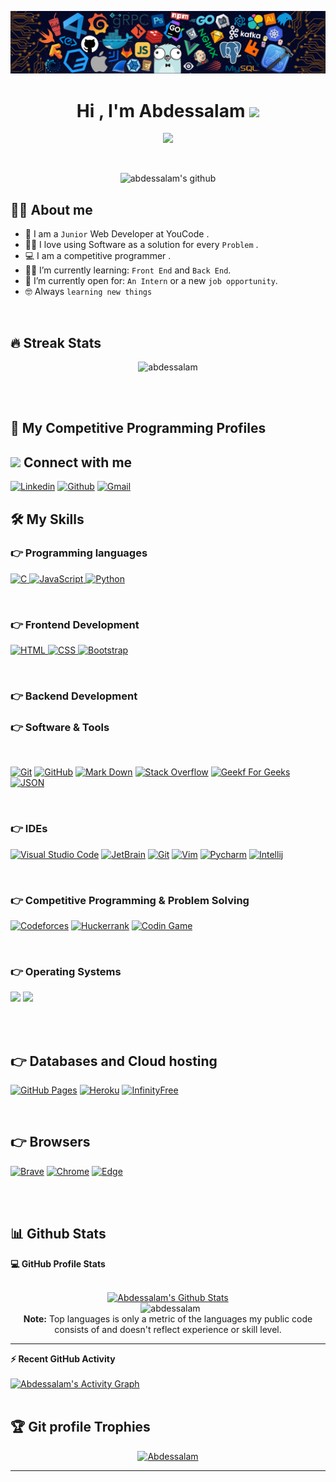 ![Github Banner](https://github.com/Jaydeep-Yadav/Jaydeep-Yadav/blob/main/banner.png)

<h1 align="center">Hi , I'm Abdessalam <img src="https://media.giphy.com/media/hvRJCLFzcasrR4ia7z/giphy.gif" width="30"></h1>
<p align="center">
  <a href="https://github.com/DenverCoder1/readme-typing-svg"><img src="https://readme-typing-svg.herokuapp.com?color=%2336BCF7&size=24&center=true&lines=Full+Stack+Web+Developer"></a>
</p>


<br>

<p align="center"> 
	<img src="https://komarev.com/ghpvc/?username=Abdessalam-Elboukri&label=Profile%20views&color=0e75b6&style=plastic" alt="abdessalam's github" /> 
	<a href = "https://commits.top/morocco.html" target="_blank">
	</a>
</p>


## :sassy_man:  About me
- :school: I am a `Junior` Web Developer at YouCode .
- :technologist: I love using Software as a solution for every `Problem` .
- :computer: I am a competitive programmer .
- :student: I’m currently learning: `Front End` and `Back End`.
- :thinking: I’m currently open for: `An Intern` or a new `job opportunity`.
- :nerd_face: Always `learning new things`

<br>

## 🔥 Streak Stats
<p align="center"><img src="https://github-readme-streak-stats.herokuapp.com/?user=Abdessalam-Elboukri&theme=algolia" alt="abdessalam" /></p>

<br>
<br>


## 👀 My Competitive Programming Profiles

## <img src="https://media.giphy.com/media/iY8CRBdQXODJSCERIr/giphy.gif" width="30px"> Connect with me
<p>
<a href="https://www.linkedin.com/in/abdessalam-el-boukri-6b55a8213/"><img alt="Linkedin" title="abdessalam Linkedin" src="https://img.shields.io/badge/LinkedIn-0077B5?style=for-the-badge&logo=linkedin&logoColor=white"></a>
  <a href="https://github.com/Abdessalam-Elboukri"><img alt="Github" title="Abdessalam Github" src="https://img.shields.io/badge/GitHub-100000?style=for-the-badge&logo=github&logoColor=white"></a>
<a href="mailto:abdessalamelboukri1@gmail.com"><img alt="Gmail" title="abdessalam Gmail" src="https://img.shields.io/badge/Gmail-D14836?style=for-the-badge&logo=gmail&logoColor=white"></a>
</p>




## 🛠️ My Skills


### 👉 Programming languages

<p> 
  <a href="https://www.cprogramming.com/" target="_blank"> 
    <img alt="C" src="https://img.shields.io/badge/C%20-%232370ED.svg?style=plastic&logo=c&logoColor=white" width="42px">
  </a> 
  <a href="https://developer.mozilla.org/en-US/docs/Web/JavaScript" target="_blank"> 
     <img alt="JavaScript" src="https://img.shields.io/badge/JavaScript%20-%23F7DF1E.svg?style=plastic&logo=javascript&logoColor=black" width="100px">
   </a>
   <a href="https://www.python.org" target="_blank">
    <img alt="Python" src="https://img.shields.io/badge/Python%20-%2314354C.svg?style=plastic&logo=python&logoColor=white" width="85px">
  </a>
</p>

<br>

### 👉 Frontend Development
<p> 
  <a href="https://www.w3.org/html/" target="_blank"> 
   <img alt="HTML" src="https://img.shields.io/badge/HTML5%20-%23E34F26.svg?style=plastic&logo=html5&logoColor=white" width="85px">
  </a>   
  <a href="https://www.w3schools.com/css/" target="_blank">
    <img alt="CSS" src="https://img.shields.io/badge/CSS%20-%231572B6.svg?style=plastic&logo=css3&logoColor=white" width="85px">
  </a> 
    <a href="#"><img alt="Bootstrap" src="https://img.shields.io/badge/Bootstrap-563D7C?logo=bootstrap&logoColor=white" width="85px"></a> 

</p>

<br>

### 👉 Backend Development
<p> 
	
</p>

 ### 👉 Software & Tools
 
 <br>

<p>
    <a href="#"><img alt="Git" src="https://img.shields.io/badge/Git%20-%23F05033.svg?style=plastic&logo=git&logoColor=white" ></a>
    <a href="#"><img alt="GitHub" src="https://img.shields.io/badge/github-%23181717.svg?style=plastic&logo=github&logoColor=white" ></a>
    <a href="#"><img alt="Mark Down" src="https://img.shields.io/badge/Markdown-000000?style=plastic&logo=markdown&logoColor=white" ></a>
    <a href="#"><img alt="Stack Overflow" src="https://img.shields.io/badge/-Stack%20Overflow-FE7A16?style=plastic&logo=stack-overflow&logoColor=white"></a>
    <a href="#"><img alt="Geekf For Geeks" src="https://img.shields.io/badge/geeksforgeeks-%230F9D58.svg?style=plastic&logo=geeksforgeeks&logoColor=white" ></a>
    <a href="#"><img alt="JSON" img src="https://img.shields.io/badge/json-%23000000.svg?style=plastic&logo=json&logoColor=white"></a>
</p>

<br>

 ### 👉 IDEs
 
<p>
  <a href="#"><img alt="Visual Studio Code" src="https://img.shields.io/badge/Visual%20Studio%20Code-0078d7.svg?style=plastic&logo=visual-studio-code&logoColor=white" ></a>
  <a href="#"><img alt="JetBrain" src="https://img.shields.io/badge/jetbrains-%23000000.svg?style=plastic&logo=jetbrains&logoColor=white"  /></a>
  <a href="#"><img alt="Git" src="https://img.shields.io/badge/Git%20-%23F05033.svg?logo=git&logoColor=white"></a>
  <a href="#"><img alt="Vim" src="https://img.shields.io/badge/VIM-%2311AB00.svg?logo=vim&logoColor=white"></a>
  <a href="#"><img alt="Pycharm" src="https://img.shields.io/badge/pycharm-143?logo=pycharm&logoColor=black&color=green&labelColor=green"></a>
  <a href="#"><img alt="Intellij" src="https://img.shields.io/badge/IntelliJ&nbsp;IDEA-000000.svg?logo=intellij-idea&logoColor=white" ></a>
</p>

<br>

 ### 👉 Competitive Programming & Problem Solving
 
<p>
    <a href="#"><img alt = "Codeforces" src="https://img.shields.io/badge/codeforces%20-%231F8ACB.svg?style=plastic&logo=codeforces&logoColor=white" width= /></a>
    <a href="#"><img alt = "Huckerrank" src="https://img.shields.io/badge/hackerrank-%232EC866.svg?style=plastic&logo=hackerrank&logoColor=white" width= /></a>
    <a href="#"><img alt = "Codin Game" src="https://img.shields.io/badge/codingame-%23F2BB13.svg?&style=plastic&logo=codingame&logoColor=black" width= /></a>
</p>

<br>

 ### 👉 Operating Systems
 
<p>
    <a href="#"><img src="https://img.shields.io/badge/Ubuntu-E95420?style=plastic&logo=ubuntu&logoColor=white" width="85px" ></a>
    <a href="#"><img src="https://img.shields.io/badge/Windows-0078D6?style=plastic&logo=windows&logoColor=white" width="87px"></a>	  
</p>

<br/>

<br>

## 👉 Databases and Cloud hosting

<p>
    <a href="#"><img alt="GitHub Pages" src="https://img.shields.io/badge/GitHub%20Pages-%23327FC7.svg?logo=github&logoColor=white" width="85px"></a>
    <a href="#"><img alt="Heroku" src="https://img.shields.io/badge/Heroku%20-%23430098.svg?logo=heroku&logoColor=white" width="85px"></a>
    <a href="#"><img alt="InfinityFree" src="https://img.shields.io/badge/logo=xampp&logoColor=white" width="85px"></a>
</p>

<br>

## 👉 Browsers
<p>
	<a href="#"><img alt="Brave" src="https://img.shields.io/badge/Brave-FB542B?logo=brave&logoColor=white"></a>
	<a href="#"><img alt="Chrome" src="https://img.shields.io/badge/Google_chrome-4285F4?logo=Google-Chrome&logoColor=white"></a>
	<a href="#"><img alt="Edge" src="https://img.shields.io/badge/Microsoft_Edge-0078D7?logo=Microsoft-edge&logoColor=white"></a>
</p>

<br>
<br>

## 📊 Github Stats



  <summary><b>💻 GitHub Profile Stats</b></summary>
  <br/>
  <p align="center">
    <a href="https://github.com/anuraghazra/github-readme-stats"><img alt="Abdessalam's Github Stats" src="https://github-readme-stats.vercel.app/api?username=Abdessalam-Elboukri&show_icons=true&count_private=true&theme=algolia" height="192px"/></a>
<br/>
  &nbsp;
	  <img src="https://github-readme-stats.vercel.app/api/top-langs?username=Abdessalam-Elboukri&langs_count=10&show_icons=true&locale=en&layout=compact&theme=algolia" alt="abdessalam" height="192px"/>
  <br/>
  <b>Note:</b> Top languages is only a metric of the languages my public code consists of and doesn't reflect experience or skill level.
  </p>

----

  <summary><b>⚡ Recent GitHub Activity</b></summary>
  <br/>
   <a href="https://github.com/Abdessalam-Elboukri"><img alt="Abdessalam's Activity Graph" src="https://activity-graph.herokuapp.com/graph?username=Abdessalam-Elboukri&custom_title=abdessalam's%20Contribution%20Graph&theme=react-dark" /></a>
  <br/>


<br/>

## :trophy: Git profile Trophies

<p align="center"> <a href="https://github.com/ryo-ma/github-profile-trophy"><img src="https://github-profile-trophy.vercel.app/?username=Abdessalam-Elboukri&layout=compact&theme=algolia" alt="Abdessalam" /></a> </p>

-----

